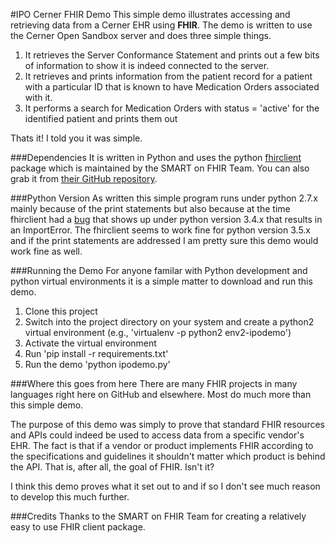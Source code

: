#IPO Cerner FHIR Demo 
This simple demo illustrates accessing and retrieving data from a Cerner EHR using **FHIR**. The demo is written to use the Cerner Open Sandbox server and does three simple things.

1. It retrieves the Server Conformance Statement and prints out a few bits of information to show it is indeed connected to the server.
2. It retrieves and prints information from the patient record for a patient with a particular ID that is known to have Medication Orders associated with it.
3. It performs a search for Medication Orders with status = 'active' for the identified patient and prints them out

Thats it! I told you it was simple.

###Dependencies
It is written in Python and uses the python [fhirclient](https://pypi.python.org/pypi/fhirclient/1.0.6) package which is maintained by the SMART on FHIR Team. You can also grab it from [their GitHub repository](https://github.com/smart-on-fhir/client-py).

###Python Version
As written this simple program runs under python 2.7.x mainly because of the print statements but also because at the time fhirclient had a [bug](https://github.com/smart-on-fhir/client-py/issues/20) that shows up under python version 3.4.x that results in an ImportError. The fhirclient seems to work fine for python version 3.5.x and if the print statements are addressed I am pretty sure this demo would work fine as well.

###Running the Demo
For anyone familar with Python development and python virtual environments it is a simple matter to download and run this demo.

1. Clone this project
2. Switch into the project directory on your system and create a python2 virtual environment (e.g., 'virtualenv -p python2 env2-ipodemo')
3. Activate the virtual environment
4. Run 'pip install -r requirements.txt'
5. Run the demo 'python ipodemo.py'

###Where this goes from here
There are many FHIR projects in many languages right here on GitHub and elsewhere. Most do much more than this simple demo. 

The purpose of this demo was simply to prove that standard FHIR resources and APIs could indeed be used to access data from a specific vendor's EHR. The fact is that if a vendor or product implements FHIR according to the specifications and guidelines it shouldn't matter which product is behind the API. That is, after all, the goal of FHIR. Isn't it?

I think this demo proves what it set out to and if so I don't see much reason to develop this much further.

###Credits
Thanks to the SMART on FHIR Team for creating a relatively easy to use FHIR client package.
